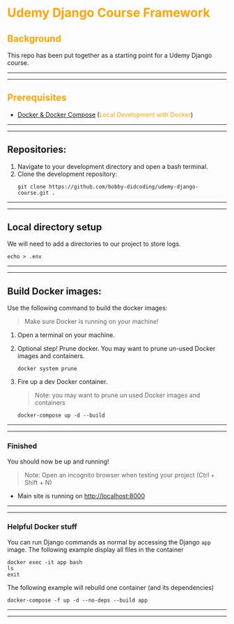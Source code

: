 # <span style="color:orange">Udemy Django Course Framework</span>

## <span style="color:orange">Background</span>
This repo has been put together as a starting point for a Udemy Django course. 

***
***
## <span style="color:orange">Prerequisites<span>
* [Docker & Docker Compose](https://docs.docker.com/desktop/) (<span style="color:orange">Local Development with Docker</span>)

***
***


## Repositories:
1. Navigate to your development directory and open a bash terminal.
2. Clone the development repository:
    ```
    git clone https://github.com/bobby-didcoding/udemy-django-course.git .
    ```

***
***


## Local directory setup
We will need to add a directories to our project to store logs.

```
echo > .env
```

***
***

## Build Docker images:

Use the following command to build the docker images:
> Make sure Docker is running on your machine!

1. Open a terminal on your machine.

2. Optional step! Prune docker.
    You may want to prune un-used Docker images and containers.
    ```
    docker system prune
    ```

3. Fire up a dev Docker container.
    > Note: you may want to prune un used Docker images and containers
    ```
    docker-compose up -d --build
    ```
***
***

### Finished
You should now be up and running!
>Note: Open an incognito browser when testing your project (Ctrl + Shift + N)

* Main site is running on [http://localhost:8000](http://localhost:8000)

***
*** 

### Helpful Docker stuff
You can run Django commands as normal by accessing the Django `app` image.
The following example display all files in the container

```
docker exec -it app bash
ls
exit
```

The following example will rebuild one container (and its dependencies)
```
docker-compose -f up -d --no-deps --build app
```

***
***